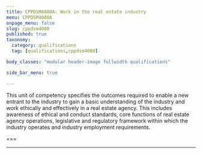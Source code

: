 ```yaml
---
title: CPPDSM4080A: Work in the real estate industry
menu: CPPDSM4080A
onpage_menu: false
slug: cppdsm4080
published: true
taxonomy:
  category: qualifications
  tag: [qualifications,cppdsm4080]

body_classes: "modular header-image fullwidth qualifications"

side_bar_menu: true

---
```


This unit of competency specifies the outcomes required to enable a new entrant to the industry to gain a basic understanding of the industry and work ethically and effectively in a real estate agency. This includes awareness of ethical and conduct standards, core functions of real estate agency operations, legislative and regulatory framework within which the industry operates and industry employment requirements.

===

---

